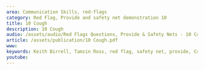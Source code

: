 ```yaml
---
area: Communication Skills, red-flags
category: Red Flag, Provide and safety net demonstration 10
title: 10 Cough
description: 10 Cough
audio: /assets/audio/Red Flags Questions, Provide & Safety Nets - 10 Cough in childhood - MQ.mp3
article: /assets/publication/10 Cough.pdf
www: 
keywords: Keith Birrell, Tamzin Ross, red flag, safety net, provide, Cough
youtube: 
--- 
```

